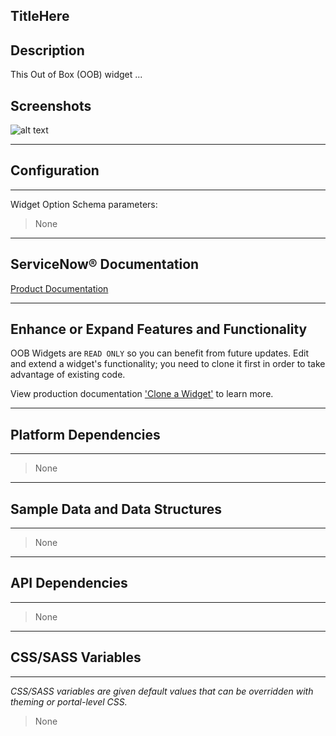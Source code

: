 ##  TitleHere

## Description

This Out of Box (OOB) widget ...

## Screenshots
![alt text](../images/pe-tab-chart-selector.png "Tab Chart Selector")

---
## Configuration
---
Widget Option Schema parameters:
> None
---
## ServiceNow® Documentation
[Product Documentation](https://docs.servicenow.com/search?q=) 

---
## Enhance or Expand Features and Functionality

OOB Widgets are `READ ONLY` so you can benefit from future updates. Edit and extend a widget's functionality; you need to clone it first in order to take advantage of existing code.

View production documentation ['Clone a Widget'](https://docs.servicenow.com/search?q=Clone+a+Widget) to learn more.


---
## Platform Dependencies
---
> None
---
## Sample Data and Data Structures
---
> None
---
## API Dependencies
---
> None
---
## CSS/SASS Variables
---
_CSS/SASS variables are given default values that can be overridden with theming or portal-level CSS._
> None